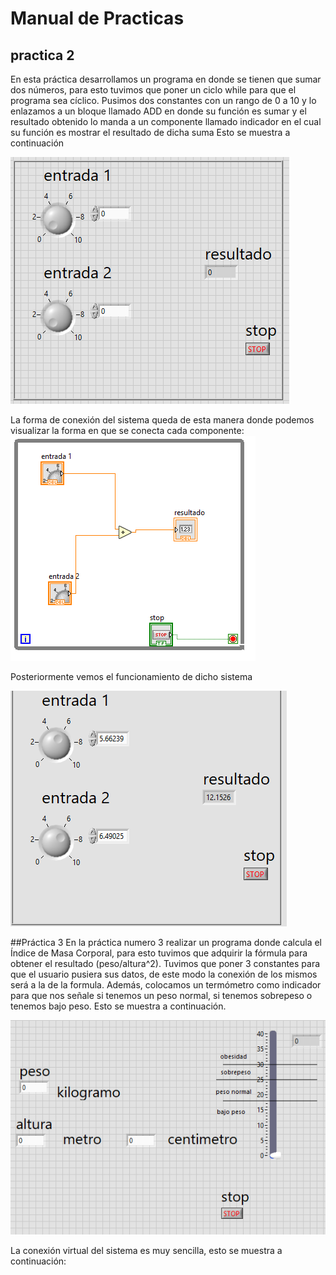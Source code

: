 # Manual de Practicas 
## practica 2 
En esta práctica desarrollamos un programa en donde se tienen que sumar dos números, para esto tuvimos que poner un ciclo while para que el programa sea cíclico. Pusimos dos constantes con un rango de 0 a 10 y lo enlazamos a un bloque llamado ADD en donde su función es sumar y el resultado obtenido lo manda a un componente llamado indicador en el cual su función es mostrar el resultado de dicha suma
Esto se muestra a continuación 

<img src="1.PNG">

La forma de conexión del sistema queda de esta manera donde podemos visualizar la forma en que se conecta cada componente:
<img src  ="2.PNG">

Posteriormente vemos el funcionamiento de dicho sistema 

<img src="3.PNG">

##Práctica 3
En la práctica numero 3 realizar un programa donde calcula el Índice de Masa Corporal, para esto tuvimos que adquirir la fórmula para obtener el resultado (peso/altura^2). Tuvimos que poner 3 constantes para que el usuario pusiera sus datos, de este modo la conexión de los mismos será a la de la formula. Además, colocamos un termómetro como indicador para que nos señale si tenemos un peso normal, si tenemos sobrepeso o tenemos bajo peso. Esto se muestra a continuación.

<img src="4.PNG">

La conexión virtual del sistema es muy sencilla, esto se muestra a continuación:

